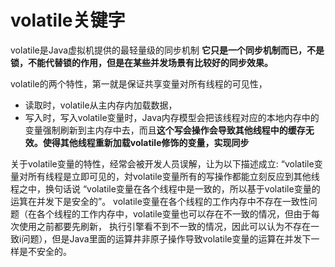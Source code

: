 # volatile关键字
volatile是Java虚拟机提供的最轻量级的同步机制
**它只是一个同步机制而已，不是锁，不能代替锁的作用，但是在某些并发场景有比较好的同步效果。**

volatile的两个特性，第一就是保证共享变量对所有线程的可见性，

* 读取时，volatile从主内存内加载数据，
* 写入时，写入volatile变量时，Java内存模型会把该线程对应的本地内存中的变量强制刷新到主内存中去，而且**这个写会操作会导致其他线程中的缓存无效。使得其他线程重新加载volatile修饰的变量，实现同步**

关于volatile变量的特性，经常会被开发人员误解，让为以下描述成立: “volatile变量对所有线程是立即可见的，対volatile变量所有的写操作都能立刻反应到其他线程之中，换句话说 “volatile变量在各个线程中是一致的，所以基于volatile变量的运箕在并发下是安全的”。
volatile变量在各个线程的工作内存中不存在一致性问题（在各个线程的工作内存中，volatile变量也可以存在不一致的情况，但由于每次使用之前都要先刷新， 执行引擎看不到不一致的情况，因此可以认为不存在一致i问题），但是Java里面的运算井非原子操作导致volatile变量的运算在并发下一样是不安全的。
